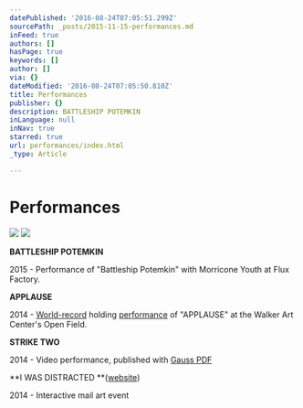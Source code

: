 ```yaml
---
datePublished: '2016-08-24T07:05:51.299Z'
sourcePath: _posts/2015-11-15-performances.md
inFeed: true
authors: []
hasPage: true
keywords: []
author: []
via: {}
dateModified: '2016-08-24T07:05:50.810Z'
title: Performances
publisher: {}
description: BATTLESHIP POTEMKIN
inLanguage: null
inNav: true
starred: true
url: performances/index.html
_type: Article

---
```

# Performances
![](https://imgflo.herokuapp.com/graph/vahj1ThiexotieMo/1e5ac284355a4c6d0d41c586bea3b446/croprotate.jpg?cropheight=1224&cropwidth=1632&degrees=0&input=https%3A%2F%2Fthe-grid-user-content.s3-us-west-2.amazonaws.com%2Fc3d34a12-9f52-48bd-8826-d66d20151c49.JPG&x=0&y=0)
![](https://s3-us-west-2.amazonaws.com/the-grid-img/p/650c33b50b1696729ec4a15e7af240bcd461e662.jpg)

**BATTLESHIP POTEMKIN**

2015 - Performance of "Battleship Potemkin" with Morricone Youth at Flux Factory.

**APPLAUSE**

2014 - [World-record][0] holding [performance][1] of "APPLAUSE" at the Walker Art Center's Open Field.

**STRIKE TWO**

2014 - Video performance, published with [Gauss PDF][2]

**I WAS DISTRACTED **([website][3])

2014 - Interactive mail art event

[0]: http://bit.ly/1ulfUaF
[1]: http://bit.ly/1upQ8lE
[2]: http://bit.ly/QiIS7P
[3]: http://bit.ly/2bfxMON